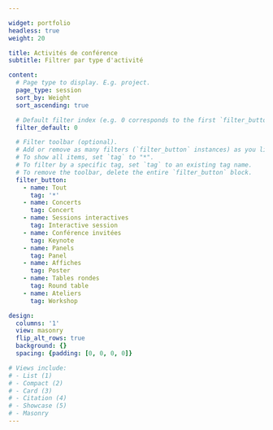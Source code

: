 ```yaml
---

widget: portfolio
headless: true
weight: 20

title: Activités de conférence
subtitle: Filtrer par type d'activité

content:
  # Page type to display. E.g. project.
  page_type: session
  sort_by: Weight
  sort_ascending: true

  # Default filter index (e.g. 0 corresponds to the first `filter_button` instance below).
  filter_default: 0

  # Filter toolbar (optional).
  # Add or remove as many filters (`filter_button` instances) as you like.
  # To show all items, set `tag` to "*".
  # To filter by a specific tag, set `tag` to an existing tag name.
  # To remove the toolbar, delete the entire `filter_button` block.
  filter_button:
    - name: Tout
      tag: '*'
    - name: Concerts
      tag: Concert
    - name: Sessions interactives
      tag: Interactive session
    - name: Conférence invitées
      tag: Keynote
    - name: Panels
      tag: Panel
    - name: Affiches
      tag: Poster
    - name: Tables rondes
      tag: Round table
    - name: Ateliers
      tag: Workshop

design:
  columns: '1'
  view: masonry
  flip_alt_rows: true
  background: {}
  spacing: {padding: [0, 0, 0, 0]}

# Views include: 
# - List (1)
# - Compact (2)
# - Card (3)
# - Citation (4)
# - Showcase (5)
# - Masonry
---
```

